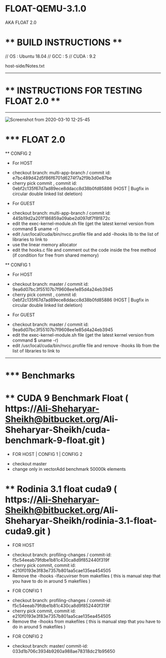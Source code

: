 # FLOAT-QEMU-3.1.0

AKA FLOAT 2.0

# ** BUILD INSTRUCTIONS **

// OS   : Ubuntu 18.04
// GCC  : 5
// CUDA : 9.2

host-side/Notes.txt




-----------------------------------------

# ** INSTRUCTIONS FOR TESTING FLOAT 2.0 **

-----------------------------------------

![Screenshot from 2020-03-10 12-25-45](https://user-images.githubusercontent.com/8459786/76289359-c4a0a680-62ca-11ea-93d9-90bdda0ac60e.png)



# *** FLOAT 2.0

** CONFIG 2
* For HOST
- checkout branch: multi-app-branch / commit id: e7bc489d42d5f86f6701d6274f7a2f9b3d0e87be
- cherry pick commit , commit id: 0ebf2c135f67d7ad89ece8ddacc8d38b0fd85886 (HOST | Bugfix in circular double linked list deletion)

* For GUEST
- checkout branch: multi-app-branch / commit id: 445b19d2a201f186859a09abe2d097df7f8f872c
- edit the exec-kernel-module.sh file (get the latest kernel version from command $ uname -r)
- edit /usr/local/cuda/bin/nvcc.profile file and add -lhooks lib to the list of libraries to link to
- use the linear memory allocator
- edit the hooks.c file and comment out the code inside the free method (if condition for free from shared memory)

** CONFIG 1
* For HOST
- checkout branch: master / commit id: 9ea6d07bc3f55107b7f9608ee1e85d4a24eb3945
- cherry pick commit , commit id: 0ebf2c135f67d7ad89ece8ddacc8d38b0fd85886 (HOST | Bugfix in circular double linked list deletion)
* For GUEST
- checkout branch: master / commit id: 9ea6d07bc3f55107b7f9608ee1e85d4a24eb3945
- edit the exec-kernel-module.sh file (get the latest kernel version from command $ uname -r)
- edit /usr/local/cuda/bin/nvcc.profile file and remove -lhooks lib from the list of libraries to link to


---------------------------------------------

# *** Benchmarks

# ** CUDA 9 Benchmark Float ( https://Ali-Sheharyar-Sheikh@bitbucket.org/Ali-Sheharyar-Sheikh/cuda-benchmark-9-float.git )
* FOR HOST | CONFIG 1 | CONFIG 2
- checkout master
- change only in vectorAdd benchmark 50000k elements 

# ** Rodinia 3.1 float cuda9 ( https://Ali-Sheharyar-Sheikh@bitbucket.org/Ali-Sheharyar-Sheikh/rodinia-3.1-float-cuda9.git )
* FOR HOST 
- checkout branch: profiling-changes / commit-id: f5c54eeab79fdbe1b81c430ca8d9f852440f319f
- cherry pick commit, commit id: e210f0193e3f83e7357b801aa5cae135ea454505
- Remove the -lhooks -lfacuvirser from makefiles ( this is manual step that you have to do in around 5 makefiles )
* FOR CONFIG 1 
- checkout branch: profiling-changes / commit-id: f5c54eeab79fdbe1b81c430ca8d9f852440f319f
- cherry pick commit, commit id: e210f0193e3f83e7357b801aa5cae135ea454505
- Remove the -lhooks from makefiles ( this is manual step that you have to do in around 5 makefiles )
* FOR CONFIG 2
- checkout branch: master/ commit-id: 033d1b706c3934b9260a988ae78318dc21b95650
